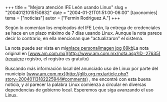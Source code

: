 +++
title = "Mejora atención IFE León usando Linux"
slug = "20040121015150832"
date = "2004-01-21T01:51:00-06:00"
[taxonomies]
tema = ["noticias"]
autor = ["Fermin Rodriguez A."]
+++

Según lo comentan los empleados del IFE León, la entrega de credenciales
se hace en un plazo máximo de 7 días usando Linux. Aunque la nota parece
decir lo contrario, en ella mencionan que "actualizaron" el sistema.

<!-- more -->
La nota puede ser vista en mi[enlace
personal](http://www.geocities.com/ferrod11/nota20ene04.html)[imagen jpg
89kb](http://www.geocities.com/ferrod11/periodicoam20ene04.jpg)La nota
original en
[www.am.com.mx](http://www.am.com.mx/nota.asp?ID=27635)(requiere
registro, el registro es gratuito)

Buscando más información local del anunciado uso de Linux por parte del
municipio
[www.am.com.mx](http://glib.org.mx/article.php?story=20040113182225944#comments)
, me encontré con esta buena noticia, y al parecer la palabra Linux
comienza a circular en diversas dependencias de gobierno local.
Esperemos que siga avanzando el uso Linux.
